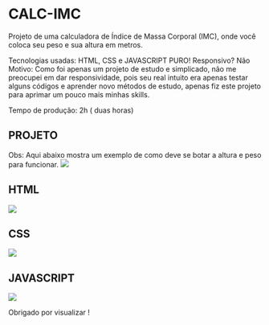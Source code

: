 # CALC-IMC

  Projeto de uma calculadora de Índice de Massa Corporal (IMC), onde você coloca seu peso e sua altura em metros.

Tecnologias usadas: HTML, CSS e JAVASCRIPT PURO!
Responsivo? Não
Motivo: Como foi apenas um projeto de estudo e simplicado, não me preocupei em dar responsividade, pois seu real intuito era apenas testar alguns códigos
e aprender novo métodos de estudo, apenas fiz este projeto para aprimar um pouco mais minhas skills.

Tempo de produção: 2h ( duas horas)

<h2>PROJETO</h2>
Obs: Aqui abaixo mostra um exemplo de como deve se botar a altura e peso para funcionar.
<img src="https://user-images.githubusercontent.com/110071892/197244740-6a7c1839-8322-4d83-844d-7715fdbf7cf5.png" />

<h2>HTML</h2>
<img src="https://user-images.githubusercontent.com/110071892/197244908-7e0da460-0658-4a1d-90ba-06db459cb003.png" />

<h2>CSS</h2>
<img src="https://user-images.githubusercontent.com/110071892/197244917-262bb60e-6b1a-4c87-99c4-ea64e6c7cbab.png" />

<h2>JAVASCRIPT</h2>
<img src="https://user-images.githubusercontent.com/110071892/197244932-54da6f88-4ea7-49dd-8ece-0a714d3f6bea.png" />

Obrigado por visualizar !
